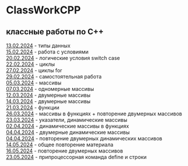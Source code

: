 # ClassWorkCPP
## классные работы по C++
[13.02.2024](https://github.com/RomanLyashenko/ClassWorkCPP/blob/main/13.02.24/ConsoleApplication3.cpp) - типы данных <br>
[15.02.2024](https://github.com/RomanLyashenko/ClassWorkCPP/blob/main/15.02.24/15.02.2024.cpp) - работа с условиями <br>
[20.02.2024](https://github.com/RomanLyashenko/ClassWorkCPP/blob/main/20.02.2024/LyashenkoProject.cpp) - логические условия switch case <br>
[22.02.2024](https://github.com/RomanLyashenko/ClassWorkCPP/blob/main/22.02.2024/ConsoleApplication2.cpp) - циклы <br>
[27.02.2024](https://github.com/RomanLyashenko/ClassWorkCPP/blob/main/27.02.2024/Console27.02.2024.cpp) - циклы for <br>
[29.02.2024](https://github.com/RomanLyashenko/ClassWorkCPP/blob/main/29.02.2024/29.02.2024.cpp) - самостоятельная работа <br>
[05.03.2024](https://github.com/RomanLyashenko/ClassWorkCPP/blob/main/05.03.2024/05.03.2024.cpp) - массивы <br>
[07.03.2024](https://github.com/RomanLyashenko/ClassWorkCPP/blob/main/07.03.2024/07.03.2024.cpp) - одномерные массивы <br>
[12.03.2024](https://github.com/RomanLyashenko/ClassWorkCPP/blob/main/12.03.2024/12.03.2024.cpp) - двумерные массивы <br>
[14.03.2024](https://github.com/RomanLyashenko/ClassWorkCPP/blob/main/14.03.2024/14.03.2024.cpp) - двумерные массивы <br>
[21.03.2024](https://github.com/RomanLyashenko/ClassWorkCPP/blob/main/21.03.2024/21.03.2024.cpp) - функции <br>
[26.03.2024](https://github.com/RomanLyashenko/ClassWorkCPP/blob/main/26.03.2024/26.03.2024.cpp) - массивы в функциях + повторение двумерных массивов <br>
[23.03.2024](https://github.com/RomanLyashenko/ClassWorkCPP/blob/main/28.03.2024/28.03.2024.cpp) - указатели, динамические массивы <br>
[02.04.2024](https://github.com/RomanLyashenko/ClassWorkCPP/blob/main/02.04.2024/02.04.2024.cpp) - динамические массивы в функциях <br>
[04.04.2024](https://github.com/RomanLyashenko/ClassWorkCPP/blob/main/04.04.2024/04.04.2024.cpp) - двумерные динамические массивы <br>
[04.04.2024](https://github.com/RomanLyashenko/ClassWorkCPP/blob/main/09.04.2024/09.04.2024.cpp) - повторение двумерных динамических массивов <br>
[14.05.2024](https://github.com/RomanLyashenko/ClassWorkCPP/blob/main/14.05.2024/14.05.2024.cpp) - общее повторение материала <br>
[16.05.2024](https://github.com/RomanLyashenko/ClassWorkCPP/tree/main/16.05.2024) - повторение двумерных массивов <br>
[23.05.2024](https://github.com/RomanLyashenko/ClassWorkCPP/blob/main/23.05.2024/23.05.2024.cpp) - припроцессорная команда define и строки



